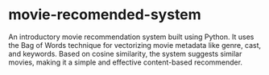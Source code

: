 # movie-recomended-system
An introductory movie recommendation system built using Python. It uses the Bag of Words technique for vectorizing movie metadata like genre, cast, and keywords. Based on cosine similarity, the system suggests similar movies, making it a simple and effective content-based recommender.
